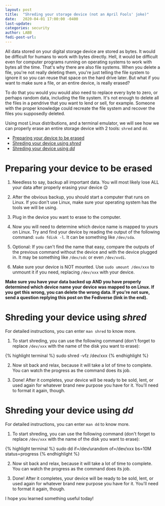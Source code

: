 ```yaml
---
layout: post
title:  "Shreding your storage device (not an April Fools' joke)"
date:   2020-04-01 17:00:00 -0400
last-update:
categories: security
author: LABB
fedi-post-url: 
---
```


All data stored on your digital storage device are stored as bytes. It would be difficult for humans to work with bytes directly. Hell, it would be difficult even for computer programs running on operating systems to work with bytes all the time. That's why there are also file systems. When you delete a file, you're not really deleting them, you're just telling the file system to ignore it so you can reuse that space on the hard drive later. But what if you want to make sure a file, or an entire device, is really erased?

To do that you would you would also need to replace every byte to zero, or perhaps random data, including the file system. It's not enough to delete all the files in a pendrive that you want to lend or sell, for example. Someone with the proper knowledge could recreate the file system and recover the files you supposedly deleted.

Using most Linux distributions, and a terminal emulator, we will see how we can properly erase an entire storage device with 2 tools: `shred` and `dd`.

* [Preparing your device to be erased](#preparation)
* [Shreding your device using *shred*](#shred)
* [Shreding your device using *dd*](#dd)

Preparing your device to be erased <a name="preparation"></a>
===

1. Needless to say, backup all important data. You will most likely lose ALL your data after properly erasing your device 😉 

2. After the obvious backup, you should start a computer that runs on Linux. If you don't use Linux, make sure your operating system has the tools we will be using. 

3. Plug in the device you want to erase to the computer. 

4. Now you will need to determine which device name is mapped to yours on Linux. Try and find your device by reading the output of the following command: `sudo fdisk -l`. It can be something like `/dev/sda`.

5. Optional: If you can't find the name that easy, compare the outputs of the previous command without the device and with the device plugged in. It may be something like `/dev/sdc` or even `/dev/xvdi`.

6. Make sure your device is NOT mounted. Use `sudo umount /dev/xxx` to unmount it if you need, replacing `/dev/xxx` with your device.

**Make sure you have your data backed up AND you have properly determined which device name your device was mapped to on Linux. If you get this wrong, you can delete the wrong data. If you're not sure, send a question replying this post on the Fediverse (link in the end).**

Shreding your device using *shred*<a name="shred"></a>
===

For detailed instructions, you can enter `man shred` to know more.

1. To start shreding, you can use the following command (don't forget to replace `/dev/xxx` with the name of the disk you want to erase):

{% highlight terminal %}
sudo shred -vfz /dev/xxx
{% endhighlight %}

2. Now sit back and relax, because it will take a lot of time to complete. You can watch the progress as the command does its job.

3. Done! After it completes, your device will be ready to be sold, lent, or used again for whatever brand new purpose you have for it. You'll need to format it again, though.

Shreding your device using *dd*<a name="dd"></a>
===

For detailed instructions, you can enter `man dd` to know more.

1. To start shreding, you can use the following command (don't forget to replace `/dev/xxx` with the name of the disk you want to erase):

{% highlight terminal %}
sudo dd if=/dev/urandom of=/dev/xxx bs=10M status=progress
{% endhighlight %}

2. Now sit back and relax, because it will take a lot of time to complete. You can watch the progress as the command does its job.

3. Done! After it completes, your device will be ready to be sold, lent, or used again for whatever brand new purpose you have for it. You'll need to format it again, though.

I hope you learned something useful today!